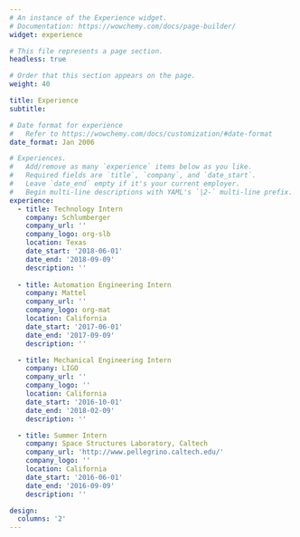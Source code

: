 ```yaml
---
# An instance of the Experience widget.
# Documentation: https://wowchemy.com/docs/page-builder/
widget: experience

# This file represents a page section.
headless: true

# Order that this section appears on the page.
weight: 40

title: Experience
subtitle:

# Date format for experience
#   Refer to https://wowchemy.com/docs/customization/#date-format
date_format: Jan 2006

# Experiences.
#   Add/remove as many `experience` items below as you like.
#   Required fields are `title`, `company`, and `date_start`.
#   Leave `date_end` empty if it's your current employer.
#   Begin multi-line descriptions with YAML's `|2-` multi-line prefix.
experience:
  - title: Technology Intern
    company: Schlumberger
    company_url: ''
    company_logo: org-slb
    location: Texas
    date_start: '2018-06-01'
    date_end: '2018-09-09'
    description: ''
        
  - title: Automation Engineering Intern
    company: Mattel
    company_url: ''
    company_logo: org-mat
    location: California
    date_start: '2017-06-01'
    date_end: '2017-09-09'
    description: ''

  - title: Mechanical Engineering Intern
    company: LIGO
    company_url: ''
    company_logo: ''
    location: California
    date_start: '2016-10-01'
    date_end: '2018-02-09'
    description: ''

  - title: Summer Intern
    company: Space Structures Laboratory, Caltech
    company_url: 'http://www.pellegrino.caltech.edu/'
    company_logo: ''
    location: California
    date_start: '2016-06-01'
    date_end: '2016-09-09'
    description: ''

design:
  columns: '2'
---
```

